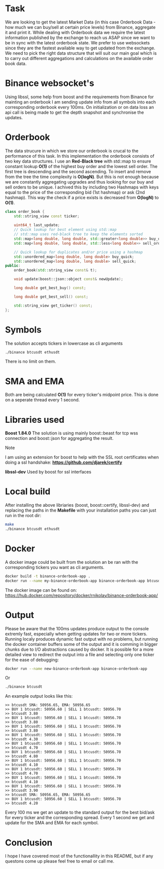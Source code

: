 # Task

We are looking to get the latest Market Data (in this case Orderbook Data - how much
we can buy/sell at certain price levels) from Binance, aggregate it and print it. While
dealing with Orderbook data we require the latest information published by the
exchange to reach us ASAP since we want to be in sync with the latest orderbook state.
We prefer to use websockets since they are the fastest available way to get updated
from the exchange.
We need to pick the right data structure that will suit our main goal which is to carry out
different aggregations and calculations on the available order book data.

# Binance websocket's

Using libssl, some help from boost and the requirements from Binance for mainting an orderbook I am sending update info from all symbols into each corresponding orderbook every 100ms. On initialization or on data loss an api call is being made to get the depth snapshot and synchronise the updates.

# Orderbook

The data strucure in which we store our orderbook is crucal to the performance of this task. In this implementation the orderbook consists of two key data structures. I use an **Red-Black tree** with std::map to ensure constant lookup **O(1)** of the highest buy order and the lowest sell order. The first tree is descending and the second ascending. To insert and remove from the tree the time complexity is **O(logN)**. But this is not enough because we are constantly aggregating upgrades and thus looking for our buy and sell orders to be unique. I achived this by including two Hashmaps with keys equal to the price of the corresponding bid (1st hashmap) or ask (2nd hashmap). This way the check if a price exists is decreased from **O(logN)** to **O(1)**.

```c++
class order_book {
    std::string_view const ticker;
    
    uint64_t last_update;
    // Quick lookup for best element using std::map
    // std::map uses red-black tree to keep the elements sorted
    std::map<long double, long double, std::greater<long double>> buy_orders; 
    std::map<long double, long double, std::less<long double>> sell_orders;

    // Quick lookup for duplicates and/or price using a hashmap
    std::unordered_map<long double, long double> buy_quick; 
    std::unordered_map<long double, long double> sell_quick;
public:
    order_book(std::string_view const& t);

    void update(boost::json::object const& newUpdate);

    long double get_best_buy() const;

    long double get_best_sell() const;

    std::string_view get_ticker() const;
};
```

# Symbols

The solution accepts tickers in lowercase as cli arguments
```bash
./binance btcusdt ethusdt
```
There is no limit on them. 


# SMA and EMA

Both are being calculated **O(1)** for every ticker's midpoint price. This is done on a seperate thread every 1 second.

# Libraries used

**Boost 1.84.0** The solution is using mainly boost::beast for tcp wss connection and boost::json for aggregating the result. 

> [!NOTE]
> I am using an extension for boost to help with the SSL root certificates when doing a ssl handshake: **https://github.com/djarek/certify**

**libssl-dev** Used by boost for ssl interfaces

# Local build

After installing the above libriaries (boost, boost::certify, libssl-dev) and replacing the paths in the **Makefile** with your installation paths you can just run in the root dir:

```bash
make
./binance btcusdt ethusdt
``` 

# Docker

A docker image could be built from the solution an be ran with the corresponding tickers you want as cli arguments.

```bash
docker build -t binance-orderbook-app .
docker run --name my-binance-orderbook-app binance-orderbook-app btcusdt ethusdt 
```

The docker image can be found on:
https://hub.docker.com/repository/docker/rnikolay/binance-orderbook-app/

# Output

Please be aware that the 100ms updates produce output to the console extremly fast, especially when getting updates for two or more tickers. Running localy produces dynamic fast output with no problems, but running the docker container buffers some of the output and it is comming in bigger chunks due to I/O abstractions caused by docker. It is possible for a more detailed view to redirect the output into a file and selecting only one ticker for the ease of debugging:

```bash
docker run --name new-binance-orderbook-app binance-orderbook-app
```

Or

```bash
./binance btcusdt
```

An example output looks like this:
```
>> btcusdt SMA: 50956.65, EMA: 50956.65
>> BUY 1 btcusdt: 50956.60 | SELL 1 btcusdt: 50956.70
>> btcusdt 3.80
>> BUY 1 btcusdt: 50956.60 | SELL 1 btcusdt: 50956.70
>> btcusdt 3.80
>> BUY 1 btcusdt: 50956.60 | SELL 1 btcusdt: 50956.70
>> btcusdt 3.80
>> BUY 1 btcusdt: 50956.60 | SELL 1 btcusdt: 50956.70
>> btcusdt 4.30
>> BUY 1 btcusdt: 50956.60 | SELL 1 btcusdt: 50956.70
>> btcusdt 4.70
>> BUY 1 btcusdt: 50956.60 | SELL 1 btcusdt: 50956.70
>> btcusdt 4.80
>> BUY 1 btcusdt: 50956.60 | SELL 1 btcusdt: 50956.70
>> btcusdt 4.10
>> BUY 1 btcusdt: 50956.60 | SELL 1 btcusdt: 50956.70
>> btcusdt 4.70
>> BUY 1 btcusdt: 50956.60 | SELL 1 btcusdt: 50956.70
>> btcusdt 4.10
>> BUY 1 btcusdt: 50956.60 | SELL 1 btcusdt: 50956.70
>> btcusdt 3.90
>> btcusdt SMA: 50956.65, EMA: 50956.65
>> BUY 1 btcusdt: 50956.60 | SELL 1 btcusdt: 50956.70
>> btcusdt 4.20
```

Every 100 ms we get an update to the standard output for the best bid/ask for every ticker and the corresponding spread.
Every 1 second we get and update for the SMA and EMA for each symbol.

# Conclusion

I hope I have covered most of the functionallity in this README, but if any questons come up please feel free to email or call me. 